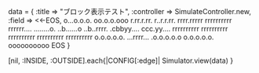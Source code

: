data = {
  :title => "ブロック表示テスト",
  :controller => SimulateController.new,
  :field => <<-EOS,
  o...o.o.o.
  oo.o.o.ooo
  r.rr.r.rr.
  r..r.r.rr.
  rrrr.rrrrr
  rrrrrrrrrr
  rrrrrr....
  ........o.
  ..b......o
  ..b..rrrr.
  .cbbyy....
  ccc.yy....
  rrrrrrrrrr
  rrrrrrrrrr
  rrrrrrrrrr
  rrrrrrrrrr
  rrrrrrrrrr
  o.o.o.o.o.
  ...rrrr...
  .o.o.o.o.o
  o.o.o.o.o.
  oooooooooo
  EOS
}

[nil, :INSIDE, :OUTSIDE].each{|CONFIG[:edge]|
  Simulator.view(data)
}
